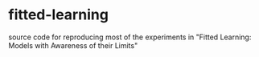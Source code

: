 # fitted-learning
source code for reproducing most of the experiments in "Fitted Learning: Models with Awareness of their Limits"

